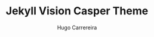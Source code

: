 ---
title: "Jekyll Vision Casper Theme"
github: https://github.com/hugocarreira/jekyll-vision-casper-theme
demo: https://hugocarreira.github.io/jekyll-vision-casper-theme/
author: Hugo Carrereira
ssg:
  - Jekyll
cms:
  - No Cms
---